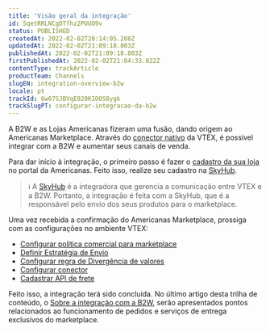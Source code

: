```yaml
---
title: 'Visão geral da integração'
id: 5qetRRLNCgDTfhz2PUUO9v
status: PUBLISHED
createdAt: 2022-02-02T20:14:05.208Z
updatedAt: 2022-02-02T21:09:18.803Z
publishedAt: 2022-02-02T21:09:18.803Z
firstPublishedAt: 2022-02-02T21:04:33.822Z
contentType: trackArticle
productTeam: Channels
slugEN: integration-overview-b2w
locale: pt
trackId: 6w07SJBVqE020KIOOS8ygk
trackSlugPT: configurar-integracao-da-b2w
---
```


A B2W e as Lojas Americanas fizeram uma fusão, dando origem ao Americanas Marketplace. Através do [conector nativo](https://help.vtex.com/pt/tutorial/estrategias-de-marketplace-na-vtex--tutorials_402#integrado-a-conector-nativo-vtex) da VTEX, é possível integrar com a B2W e aumentar seus canais de venda. 

Para dar início à integração, o primeiro passo é fazer o [cadastro da sua loja](https://americanasmarketplace.com.br/v3/registre-se/vtex?utm_source=vtex&utm_medium=vtex_homepage&utm_campaign=parceiro_vtex_cadastro) no portal da Americanas. Feito isso, realize seu cadastro na [SkyHub](https://ajuda.skyhub.com.br/hc/pt-br).

>ℹ️ A [SkyHub](https://ajuda.skyhub.com.br/hc/pt-br) é a integradora que gerencia a comunicação entre VTEX e a B2W. Portanto, a integração é feita com a SkyHub, que é a responsável pelo envio dos seus produtos para o marketplace.

Uma vez recebida a confirmação do Americanas Marketplace, prossiga com as configurações no ambiente VTEX:

- [Configurar política comercial para marketplace](https://help.vtex.com/pt/tracks/configurar-integracao-da-b2w--6w07SJBVqE020KIOOS8ygk/4rbhQuuWlUvOp4oOeBlbiC)
- [Definir Estratégia de Envio](https://help.vtex.com/pt/tracks/--6w07SJBVqE020KIOOS8ygk/5C5Jb5kSZKjl8NyPLWTJBO)
- [Configurar regra de Divergência de valores](https://help.vtex.com/pt/tracks/configurar-integracao-da-b2w--6w07SJBVqE020KIOOS8ygk/1AfMKDQWtC7iDDV6reEDog)
- [Configurar conector](https://help.vtex.com/pt/tracks/configurar-integracao-da-b2w--6w07SJBVqE020KIOOS8ygk/40eYElt1qwIqGeIeum2W4M)
- [Cadastrar API de frete](https://help.vtex.com/pt/tracks/configurar-integracao-da-b2w--6w07SJBVqE020KIOOS8ygk/3W7OqhHUl2CQKIsAc0SS4g)

Feito isso, a integração terá sido concluída. No último artigo desta trilha de conteúdo, o [Sobre a integração com a B2W](https://help.vtex.com/pt/tracks/--6w07SJBVqE020KIOOS8ygk/5hHCiAMHih2lc5xb3A5Ohp), serão apresentados pontos relacionados ao funcionamento de pedidos e serviços de entrega exclusivos do marketplace.

